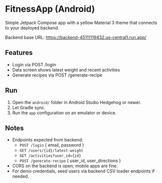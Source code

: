 # FitnessApp (Android)

Simple Jetpack Compose app with a yellow Material 3 theme that connects to your deployed backend.

Backend base URL: https://backend-45111119432.us-central1.run.app/

## Features
- Login via POST /login
- Data screen shows latest weight and recent activities
- Generate recipes via POST /generate-recipe

## Run
1. Open the `android/` folder in Android Studio Hedgehog or newer.
2. Let Gradle sync.
3. Run the `app` configuration on an emulator or device.

## Notes
- Endpoints expected from backend:
  - `POST /login` { email, password }
  - `GET /users/{id}/latest-weight`
  - `GET /activities?user_id={id}`
  - `POST /generate-recipe` { user_id, user_directions }
- CORS on the backend is open; mobile apps are fine.
- For demo credentials, seed users via backend CSV loader endpoints if needed.


